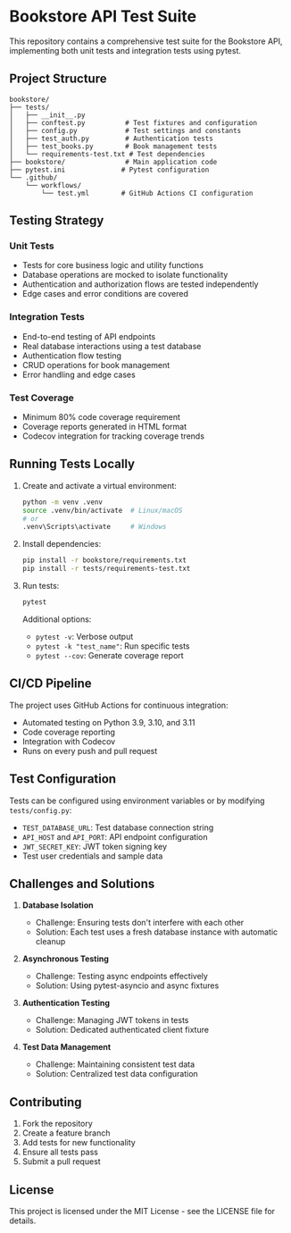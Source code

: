 # Bookstore API Test Suite

This repository contains a comprehensive test suite for the Bookstore API, implementing both unit tests and integration tests using pytest.

## Project Structure

```
bookstore/
├── tests/
│   ├── __init__.py
│   ├── conftest.py          # Test fixtures and configuration
│   ├── config.py            # Test settings and constants
│   ├── test_auth.py         # Authentication tests
│   ├── test_books.py        # Book management tests
│   └── requirements-test.txt # Test dependencies
├── bookstore/               # Main application code
├── pytest.ini              # Pytest configuration
└── .github/
    └── workflows/
        └── test.yml        # GitHub Actions CI configuration
```

## Testing Strategy

### Unit Tests
- Tests for core business logic and utility functions
- Database operations are mocked to isolate functionality
- Authentication and authorization flows are tested independently
- Edge cases and error conditions are covered

### Integration Tests
- End-to-end testing of API endpoints
- Real database interactions using a test database
- Authentication flow testing
- CRUD operations for book management
- Error handling and edge cases

### Test Coverage
- Minimum 80% code coverage requirement
- Coverage reports generated in HTML format
- Codecov integration for tracking coverage trends

## Running Tests Locally

1. Create and activate a virtual environment:
   ```bash
   python -m venv .venv
   source .venv/bin/activate  # Linux/macOS
   # or
   .venv\Scripts\activate     # Windows
   ```

2. Install dependencies:
   ```bash
   pip install -r bookstore/requirements.txt
   pip install -r tests/requirements-test.txt
   ```

3. Run tests:
   ```bash
   pytest
   ```

   Additional options:
   - `pytest -v`: Verbose output
   - `pytest -k "test_name"`: Run specific tests
   - `pytest --cov`: Generate coverage report

## CI/CD Pipeline

The project uses GitHub Actions for continuous integration:

- Automated testing on Python 3.9, 3.10, and 3.11
- Code coverage reporting
- Integration with Codecov
- Runs on every push and pull request

## Test Configuration

Tests can be configured using environment variables or by modifying `tests/config.py`:

- `TEST_DATABASE_URL`: Test database connection string
- `API_HOST` and `API_PORT`: API endpoint configuration
- `JWT_SECRET_KEY`: JWT token signing key
- Test user credentials and sample data

## Challenges and Solutions

1. **Database Isolation**
   - Challenge: Ensuring tests don't interfere with each other
   - Solution: Each test uses a fresh database instance with automatic cleanup

2. **Asynchronous Testing**
   - Challenge: Testing async endpoints effectively
   - Solution: Using pytest-asyncio and async fixtures

3. **Authentication Testing**
   - Challenge: Managing JWT tokens in tests
   - Solution: Dedicated authenticated client fixture

4. **Test Data Management**
   - Challenge: Maintaining consistent test data
   - Solution: Centralized test data configuration

## Contributing

1. Fork the repository
2. Create a feature branch
3. Add tests for new functionality
4. Ensure all tests pass
5. Submit a pull request

## License

This project is licensed under the MIT License - see the LICENSE file for details. 